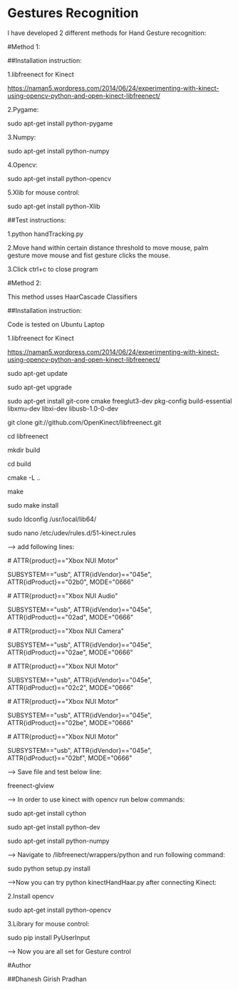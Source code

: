 # Gestures Recognition

I have developed 2 different methods for Hand Gesture recognition:

#Method 1:

##Installation instruction:

1.libfreenect for Kinect

https://naman5.wordpress.com/2014/06/24/experimenting-with-kinect-using-opencv-python-and-open-kinect-libfreenect/

2.Pygame:

sudo apt-get install python-pygame

3.Numpy:

sudo apt-get install python-numpy

4.Opencv:

sudo apt-get install python-opencv

5.Xlib for mouse control:

sudo apt-get install python-Xlib

##Test instructions:

1.python handTracking.py

2.Move hand within certain distance threshold to move mouse, palm gesture move mouse and fist gesture clicks the mouse.

3.Click ctrl+c to close program


#Method 2:

This method usses HaarCascade Classifiers

##Installation instruction: 

Code is tested on Ubuntu Laptop

1.libfreenect for Kinect

https://naman5.wordpress.com/2014/06/24/experimenting-with-kinect-using-opencv-python-and-open-kinect-libfreenect/

sudo apt-get update

sudo apt-get upgrade

sudo apt-get install git-core cmake freeglut3-dev pkg-config build-essential libxmu-dev libxi-dev libusb-1.0-0-dev

git clone git://github.com/OpenKinect/libfreenect.git

cd libfreenect

mkdir build

cd build

cmake -L ..

make

sudo make install

sudo ldconfig /usr/local/lib64/

sudo nano /etc/udev/rules.d/51-kinect.rules

--> add following lines:

<nowiki /># ATTR{product}=="Xbox NUI Motor"

SUBSYSTEM=="usb", ATTR{idVendor}=="045e", ATTR{idProduct}=="02b0", MODE="0666"

<nowiki /># ATTR{product}=="Xbox NUI Audio"

SUBSYSTEM=="usb", ATTR{idVendor}=="045e", ATTR{idProduct}=="02ad", MODE="0666"

<nowiki /># ATTR{product}=="Xbox NUI Camera"

SUBSYSTEM=="usb", ATTR{idVendor}=="045e", ATTR{idProduct}=="02ae", MODE="0666"

<nowiki /># ATTR{product}=="Xbox NUI Motor"

SUBSYSTEM=="usb", ATTR{idVendor}=="045e", ATTR{idProduct}=="02c2", MODE="0666"

<nowiki /># ATTR{product}=="Xbox NUI Motor"

SUBSYSTEM=="usb", ATTR{idVendor}=="045e", ATTR{idProduct}=="02be", MODE="0666"

<nowiki /># ATTR{product}=="Xbox NUI Motor"

SUBSYSTEM=="usb", ATTR{idVendor}=="045e", ATTR{idProduct}=="02bf", MODE="0666"

--> Save file and test below line:

freenect-glview

--> In order to use kinect with opencv run below commands:

sudo apt-get install cython

sudo apt-get install python-dev

sudo apt-get install python-numpy

--> Navigate to /libfreenect/wrappers/python and run following command:

sudo python setup.py install

-->Now you can try python kinectHandHaar.py after connecting Kinect:


2.Install opencv

sudo apt-get install python-opencv

3.Library for mouse control:

sudo pip install PyUserInput

--> Now you are all set for Gesture control

#Author

##Dhanesh Girish Pradhan
